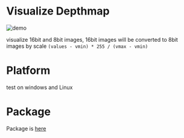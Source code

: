 # Visualize Depthmap
![demo](https://github.com/renhaofan/colormap/blob/master/images/demo/demo.gif)

visualize 16bit and 8bit images, 16bit images will be converted to 8bit images by scale `(values - vmin) * 255 / (vmax - vmin)`

# Platform
test on windows and Linux

# Package
Package is [here](https://github.com/renhaofan/colormap/releases) 



